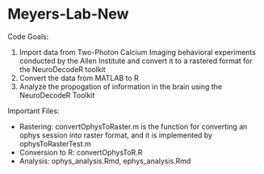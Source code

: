 # Meyers-Lab-New

Code Goals:
  1. Import data from Two-Photon Calcium Imaging behavioral experiments conducted by the Allen Institute and convert it to a rastered format for the NeuroDecodeR toolkit
  2. Convert the data from MATLAB to R
  3. Analyze the propogation of information in the brain using the NeuroDecodeR Toolkit
  
Important Files:
  * Rastering: convertOphysToRaster.m is the function for converting an ophys session into raster format, and it is implemented by ophysToRasterTest.m
  * Conversion to R: convertOphysToR.R
  * Analysis: ophys_analysis.Rmd, ephys_analysis.Rmd

